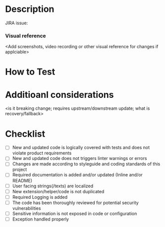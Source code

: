 # Description
JIRA issue: <Insert link here>
<Add reference documentations and description of changes in this PR that gives additional context to reviewers>

### Visual reference
<Add screenshots, video recording or other visual reference for changes if applciable>

# How to Test
<Add testing steps needed to verify changes>

# Additioanl considerations
<is it breaking change; requires upstream/downstream update; what is recovery/fallback>

# Checklist
- [ ] New and updated code is logically covered with tests and does not violate product requirements
- [ ] New and updated code does not triggers linter warnings or errors
- [ ] Changes are made according to styleguide and coding standards of this project
- [ ] Required documentation is added and/or updated (Inline and/or README)
- [ ] User facing strings(/texts) are localized
- [ ] New extension/helper/code is not duplicated
- [ ] Required Logging is added
- [ ] The code has been thoroughly reviewed for potential security vulnerabilities
- [ ] Sensitive information is not exposed in code or configuration
- [ ] Exception handled properly